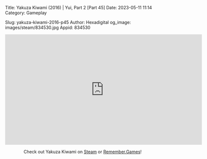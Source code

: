 Title: Yakuza Kiwami (2016) | Yui, Part 2 [Part 45]
Date: 2023-05-11 11:14
Category: Gameplay

Slug: yakuza-kiwami-2016-p45
Author: Hexadigital
og_image: images/steam/834530.jpg
Appid: 834530

<center><iframe src="https://www.youtube.com/embed/vEk8lrGYUwo?feature=oembed" allow="accelerometer; autoplay; encrypted-media; gyroscope; picture-in-picture" width="640" height="360" frameborder="0"></iframe>

Check out Yakuza Kiwami on [Steam](https://store.steampowered.com/app/834530/?curator_clanid=34633900) or [Remember.Games](https://remember.games/game/342/)!</center>